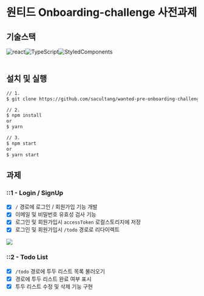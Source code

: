 # 원티드 Onboarding-challenge 사전과제

## 기술스택

<div style="display:flex">
<img src="https://img.shields.io/badge/-React-61DAFB?style=flat&logo=react&logoColor=white" alt="react">
<img src="https://img.shields.io/badge/TypeScript-3178C6?style=flat&logo=TypeScript&logoColor=white" alt="TypeScript">
<img src="https://img.shields.io/badge/-StyledComponents-DB7093?style=flat&logo=styled-components&logoColor=white" alt="StyledComponents">
</div>
<br/>

## 설치 및 실행

```bash
// 1.
$ git clone https://github.com/sacultang/wanted-pre-onboarding-challenge-fe-1

// 2.
$ npm install
or
$ yarn

// 3.
$ npm start
or
$ yarn start
```

## 과제

### ::1 - Login / SignUp

- [x] `/` 경로에 로그인 / 회원가입 기능 개발
- [x] 이메일 및 비밀번호 유효성 검사 기능
- [x] 로그인 및 회원가입시 `accessToken` 로컬스토리지에 저장
- [x] 로그인 및 회원가입시 `/todo` 경로로 리다이렉트

<img id="video" src="https://user-images.githubusercontent.com/85508157/185874464-c0328c6b-ddfd-48d1-bf23-4a587a282d76.mp4
">

### ::2 - Todo List

- [x] `/todo` 경로에 투두 리스트 목록 불러오기
- [x] 경로에 투두 리스트 완료 여부 표시
- [x] 투두 리스트 수정 및 삭제 기능 구현
